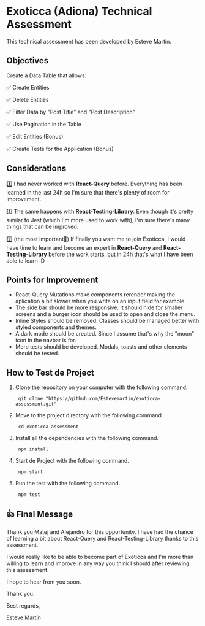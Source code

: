 # Exoticca (Adiona) Technical Assessment

This technical assessment has been developed by Esteve Martín.

## Objectives

Create a Data Table that allows:

  :white_check_mark: Create Entities

  :white_check_mark: Delete Entities

  :white_check_mark: Filter Data by "Post Title" and "Post Description"

  :white_check_mark: Use Pagination in the Table

  :white_check_mark: Edit Entities (Bonus)

  :white_check_mark: Create Tests for the Application (Bonus)

## Considerations

:one: I had never worked with <b>React-Query</b> before. Everything has been learned in the last 24h so I'm sure that there's plenty of room for improvement.

:two: The same happens with <b>React-Testing-Library</b>. Even though it's pretty similar to Jest (which I'm more used to work with), I'm sure there's many things that can be improved.

:three: (the most important:triangular_flag_on_post:) If finally you want me to join Exoticca, I would have time to learn and become an expert in <b>React-Query</b> and <b>React-Testing-Library</b> before the work starts, but in 24h that's what I have been able to learn :D

## Points for Improvement

- React-Query Mutations make components rerender making the aplication a bit slower when you write on an input field for example.
- The side bar should be more responsive. It should hide for smaller screens and a burger icon should be used to open and close the menu.
- Inline Styles should be removed. Classes should be managed better with styled components and themes. 
- A dark mode should be created. Since I assume that's why the "moon" icon in the navbar is for.
- More tests should be developed. Modals, toasts and other elements should be tested.

## How to Test de Project

1) Clone the repository on your computer with the following command.

        git clone "https://github.com/Estevemartin/exoticca-assessment.git"

2) Move to the project directory with the following command.

        cd exoticca-assessment

3) Install all the dependencies with the following command.

        npm install

4) Start de Project with the following command.

        npm start

5) Run the test with the following command.

        npm test

## :thumbsup: Final Message

Thank you Matej and Alejandro for this opportunity. I have had the chance of learning a bit about React-Query and React-Testing-Library thanks to this assessment. 

I would really like to be able to become part of Exoticca and I'm more than willing to learn and improve in any way you think I should after reviewing this assessment.

I hope to hear from you soon.

Thank you.

Best regards,

Esteve Martín


